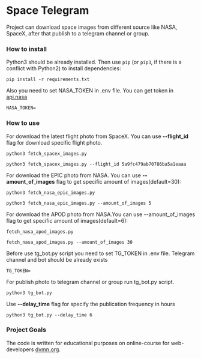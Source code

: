 # Space Telegram

Project can download space images from different source like NASA, SpaceX, after that publish to a telegram channel or group.

### How to install

Python3 should be already installed. 
Then use `pip` (or `pip3`, if there is a conflict with Python2) to install dependencies:
```
pip install -r requirements.txt
```
Also you need to set NASA_TOKEN in .env file. You can get token in [api.nasa](https://api.nasa.gov/)
```
NASA_TOKEN=
```
### How to use

For download the latest flight photo from SpaceX. You can use **--flight_id** flag for download specific flight photo.

```
python3 fetch_spacex_images.py 
```
```
python3 fetch_spacex_images.py --flight_id 5a9fc479ab70786ba5a1eaaa
```
For download the EPIC photo from NASA. You can use **--amount_of_images** flag to get specific amount of images(default=30):
```
python3 fetch_nasa_epic_images.py
```
```
python3 fetch_nasa_epic_images.py --amount_of_images 5
```
For download the APOD photo from NASA.You can use --amount_of_images flag to get specific amount of images(default=6):
```
fetch_nasa_apod_images.py
```
```
fetch_nasa_apod_images.py --amount_of_images 30
```
Before use tg_bot.py script you need to set TG_TOKEN in .env file. Telegram channel and bot should be already exists
```
TG_TOKEN=
```
For publish photo to telegram channel or group run tg_bot.py script.
```
python3 tg_bot.py
```
Use **--delay_time** flag for specify the publication frequency in hours
```
python3 tg_bot.py --delay_time 6
```
### Project Goals

The code is written for educational purposes on online-course for web-developers [dvmn.org](https://dvmn.org/).